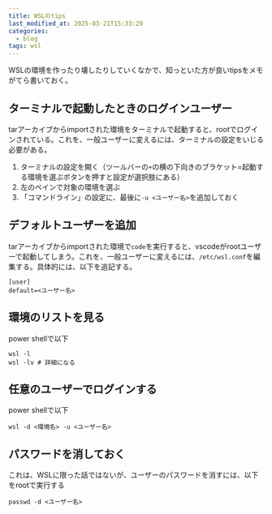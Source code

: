 ```yaml
---
title: WSLのtips
last_modified_at: 2025-03-21T15:33:29
categories:
  - blog
tags: wsl
---
```


WSLの環境を作ったり壊したりしていくなかで、知っといた方が良いtipsをメモがてら書いておく。

## ターミナルで起動したときのログインユーザー

tarアーカイブからimportされた環境をターミナルで起動すると、rootでログインされている。これを、一般ユーザーに変えるには、ターミナルの設定をいじる必要がある。

1. ターミナルの設定を開く（ツールバーの`+`の横の下向きのブラケット=起動する環境を選ぶボタンを押すと設定が選択肢にある）
2. 左のペインで対象の環境を選ぶ
3. 「コマンドライン」の設定に、最後に`-u <ユーザー名>`を追加しておく

## デフォルトユーザーを追加

tarアーカイブからimportされた環境で`code`を実行すると、vscodeがrootユーザーで起動してしまう。これを、一般ユーザーに変えるには、`/etc/wsl.conf`を編集する。具体的には、以下を追記する。

```
[user]
default=<ユーザー名>
```

## 環境のリストを見る

power shellで以下

```shell
wsl -l
wsl -lv # 詳細になる
```

## 任意のユーザーでログインする

power shellで以下

```shell
wsl -d <環境名> -u <ユーザー名>
```

## パスワードを消しておく

これは、WSLに限った話ではないが、ユーザーのパスワードを消すには、以下をrootで実行する

```shell
passwd -d <ユーザー名>
```
